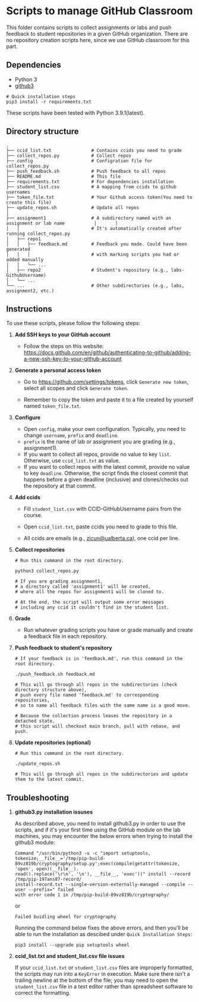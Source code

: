 # Scripts to manage GitHub Classroom

This folder contains scripts to collect assignments or labs and push feedback to student repositories in a given GitHub organization. There are no repository creation scripts here, since we use GitHub classroom for this part.



## Dependencies

- Python 3
- [github3](https://github.com/sigmavirus24/github3.py)

````shell
# Quick installation steps
pip3 install -r requirements.txt
````

These scripts have been tested with Python 3.9.1(latest).



## Directory structure

```
.
├── ccid_list.txt               # Contains ccids you need to grade
├── collect_repos.py            # Collect repos
├── config                      # Configration file for collect_repos.py
├── push_feedback.sh            # Push feedback to all repos
├── README.md                   # This file
├── requirements.txt            # For dependencies installation
├── student_list.csv            # A mapping from ccids to github usernames
├── token_file.txt              # Your Github access token(You need to create this file)
├── update_repos.sh             # Update all repos
│
├── assignment1                 # A subdirectory named with an assignment or lab name 			│		│
│   │                           # It's automatically created after running collect_repos.py
│   ├── repo1
│   │   ├── feedback.md         # Feedback you made. Could have been generated
│   │   │                       # with marking scripts you had or added manually
│   │   └── ...
│   ├── repo2                   # Student's repository (e.g., labs-GithubUsername)
│   └── ...                
└── ...                         # Other subdirectories (e.g., labs, assignment2, etc.)
```



## Instructions

To use these scripts, please follow the following steps:

1. **Add SSH keys to your GitHub account**

   - Follow the steps on this website: https://docs.github.com/en/github/authenticating-to-github/adding-a-new-ssh-key-to-your-github-account

2. **Generate a personal access token**

   - Go to https://github.com/settings/tokens, click `Generate new token`, select all scopes and click `Generate token`.

   - Remember to copy the token and paste it to a file created by yourself named `token_file.txt`.

3. **Configure**

   - Open `config`, make your own configuration. Typically, you need to change `username`, `prefix` and `deadline`.
   - `prefix` is the name of lab or assignment you are grading (e.g., assignment1).
   - If you want to collect all repos, provide no value to key `list`. Otherwise, use `ccid_list.txt` as value.
   - If you want to collect repos with the latest commit, provide no value to key `deadline`. Otherwise, the script finds the closest commit that happens before a given deadline (inclusive) and clones/checks out the repository at that commit.

4. **Add ccids**

   - Fill `student_list.csv` with CCID-GitHubUsername pairs from the course.

   - Open `ccid_list.txt`, paste ccids you need to grade to this file.
   - All ccids are emails (e.g., zicun@ualberta.ca), one ccid per line.

5. **Collect repositories**

   ```shell
   # Run this command in the root directory.

   python3 collect_repos.py

   # If you are grading assignment1,
   # a directory called 'assignment1' will be created,
   # where all the repos for assignment1 will be cloned to.
   
   # At the end, the script will output some error messages 
   # including any ccid it couldn't find in the student list.
   ```

6. **Grade**

   - Run whatever grading scripts you have or grade manually and create a feedback file in each repository.

7. **Push feedback to student's repository**

   ```shell
   # If your feedback is in 'feedback.md', run this command in the root directory.

   ./push_feedback.sh feedback.md

   # This will go through all repos in the subdirectories (check directory structure above),
   # push every file named 'feedback.md' to corresponding repositories,
   # so to name all feedback files with the same name is a good move.

   # Because the collection process leaves the repository in a detached state,
   # this script will checkout main branch, pull with rebase, and push.
   ```

8. **Update repositories (optional)**

   ```shell
   # Run this command in the root directory.

   ./update_repos.sh

   # This will go through all repos in the subdirectories and update them to the latest commit.
   ```

## Troubleshooting

1. **github3.py installation issuses**
   
   As described above, you need to install github3.py in order to use the scripts, and if it's your first time using the GitHub module on the lab machines, you may encounter the below errors when trying to install the github3 module:
   
   ```
   Command "/usr/bin/python3 -u -c "import setuptools, tokenize;__file__='/tmp/pip-build-
   89vz819b/cryptography/setup.py';exec(compile(getattr(tokenize, 'open', open)(__file__).
   read().replace('\r\n', '\n'), __file__, 'exec'))" install --record /tmp/pip-197ans87-record/
   install-record.txt --single-version-externally-managed --compile --user --prefix=" failed 
   with error code 1 in /tmp/pip-build-89vz819b/cryptography/
   ```

   or

   ```
   Failed buidling wheel for cryptography
   ```

   Running the command below fixes the above errors, and then you'll be able to run the installation as descibed under `Quick Installation Steps`:

   ```
   pip3 install --upgrade pip setuptools wheel
   ```

2. **ccid_list.txt and student_list.csv file issues**

   If your `ccid_list.txt` or `student_list.csv` files are improperly formatted, the scripts may run into a `KeyError` in execution. Make sure there isn't a trailing newline at the bottom of the file; you may need to open the `student_list.csv` file in a text editor rather than spreadsheet software to correct the formatting.
